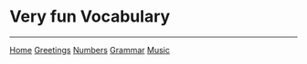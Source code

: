 <h1>Very fun Vocabulary </h1>











<hr>

<a href="index.md">Home</a>
<a href="page2.html">Greetings</a>
<a href="page3.html">Numbers</a>
<a href="page4.html">Grammar</a>
<a href="page6.html">Music</a>
